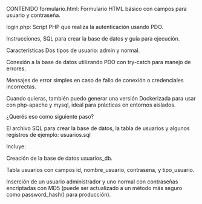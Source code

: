 CONTENIDO
formulario.html: Formulario HTML básico con campos para usuario y contraseña.

login.php: Script PHP que realiza la autenticación usando PDO.

Instrucciones, SQL para crear la base de datos y guía para ejecución.

Características
Dos tipos de usuario: admin y normal.

Conexión a la base de datos utilizando PDO con try-catch para manejo de errores.

Mensajes de error simples en caso de fallo de conexión o credenciales incorrectas.

Cuando quieras, también puedo generar una versión Dockerizada para usar con php-apache y mysql, ideal para prácticas en entornos aislados.

¿Querés eso como siguiente paso?


El archivo SQL para crear la base de datos, la tabla de usuarios y algunos registros de ejemplo:
usuarios.sql

Incluye:

Creación de la base de datos usuarios_db.

Tabla usuarios con campos id, nombre_usuario, contrasena, y tipo_usuario.

Inserción de un usuario administrador y uno normal con contraseñas encriptadas con MD5 (puede ser actualizado a un método más seguro como password_hash() para producción).
